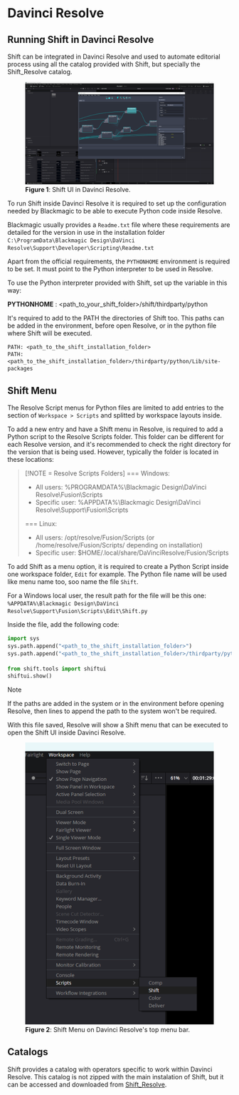 # Davinci Resolve

## Running Shift in Davinci Resolve

Shift can be integrated in Davinci Resolve and used to automate editorial process using all the catalog provided with Shift, but specially the Shift_Resolve catalog.

<figure>
      <img src="images/resolve_shift_ui.png" alt="Resolve Shift UI">
      <figcaption><b>Figure 1</b>: Shift UI in Davinci Resolve.</figcaption>
</figure>

To run Shift inside Davinci Resolve it is required to set up the configuration needed by Blackmagic to be able to execute Python code inside Resolve. 

Blackmagic usually provides a `Readme.txt` file where these requirements are detailed for the version in use in the installation folder `C:\ProgramData\Blackmagic Design\DaVinci Resolve\Support\Developer\Scripting\Readme.txt`

Apart from the official requirements, the `PYTHONHOME` environment is required to be set. It must point to the Python interpreter to be used in Resolve.

To use the Python interpreter provided with Shift, set up the variable in this way:

**PYTHONHOME** : <path_to_your_shift_folder>/shift/thirdparty/python

It's required to add to the PATH the directories of Shift too. This paths can be added in the environment, before open Resolve, or in the python file where Shift will be executed.

```
PATH: <path_to_the_shift_installation_folder>
PATH: <path_to_the_shift_installation_folder>/thirdparty/python/Lib/site-packages
```

## Shift Menu

The Resolve Script menus for Python files are limited to add entries to the section of `Workspace > Scripts` and splitted by workspace layouts inside.

To add a new entry and have a Shift menu in Resolve, is required to add a Python script to the Resolve Scripts folder. This folder can be different for each Resolve version, and it's recommended to check the right directory for the version that is being used. However, typically the folder is located in these locations:

> [!NOTE = Resolve Scripts Folders]
> === Windows:
>  - All users: %PROGRAMDATA%\Blackmagic Design\DaVinci Resolve\Fusion\Scripts
>  - Specific user: %APPDATA%\Blackmagic Design\DaVinci Resolve\Support\Fusion\Scripts
>
> === Linux:
>  - All users: /opt/resolve/Fusion/Scripts  (or /home/resolve/Fusion/Scripts/ depending on installation)
>  - Specific user: $HOME/.local/share/DaVinciResolve/Fusion/Scripts

To add Shift as a menu option, it is required to create a Python Script inside one workspace folder, `Edit` for example. The Python file name will be used like menu name too, soo name the file `Shift`.

For a Windows local user, the result path for the file will be this one:
`%APPDATA%\Blackmagic Design\DaVinci Resolve\Support\Fusion\Scripts\Edit\Shift.py`

Inside the file, add the following code:

```python
import sys
sys.path.append("<path_to_the_shift_installation_folder>")
sys.path.append("<path_to_the_shift_installation_folder>/thirdparty/python/Lib/site-packages")

from shift.tools import shiftui
shiftui.show()
```

>[!NOTE]
> If the paths are added in the system or in the environment before opening Resolve, then lines to append the path to the system won't be required.

With this file saved, Resolve will show a Shift menu that can be executed to open the Shift UI inside Davinci Resolve.

<figure>
      <img src="images/resolve_shift_menu.png" alt="Shift Menu">
      <figcaption><b>Figure 2</b>: Shift Menu on Davinci Resolve's top menu bar.</figcaption>
</figure>

## Catalogs

Shift provides a catalog with operators specific to work within Davinci Resolve. This catalog is not zipped with the main instalation of Shift, but it can be accessed and downloaded from [Shift_Resolve](https://github.com/Inbibo/Shift_Resolve).
